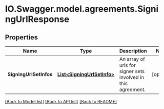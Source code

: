 # IO.Swagger.model.agreements.SigningUrlResponse
## Properties

Name | Type | Description | Notes
------------ | ------------- | ------------- | -------------
**SigningUrlSetInfos** | [**List&lt;SigningUrlSetInfo&gt;**](SigningUrlSetInfo.md) | An array of urls for signer sets involved in this agreement. | [optional] 

[[Back to Model list]](../README.md#documentation-for-models) [[Back to API list]](../README.md#documentation-for-api-endpoints) [[Back to README]](../README.md)

